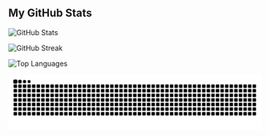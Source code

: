 ## My GitHub Stats

![GitHub Stats](https://github-readme-stats.vercel.app/api?username=mehara-rothila&theme=radical&show_icons=true)

![GitHub Streak](https://github-readme-streak-stats.herokuapp.com/?user=mehara-rothila&theme=dark)

![Top Languages](https://github-readme-stats.vercel.app/api/top-langs/?username=mehara-rothila&layout=compact&theme=radical)

![Snake animation](https://github.com/mehara-rothila/mehara-rothila/blob/output/github-contribution-grid-snake.svg)
